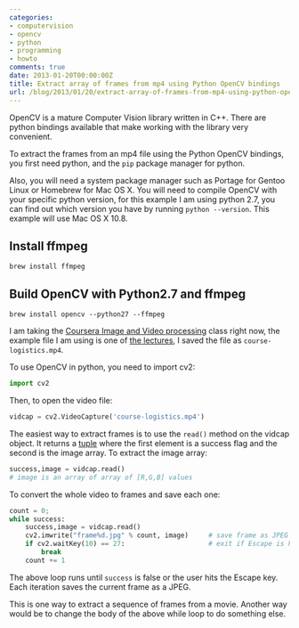 ```yaml
---
categories:
- computervision
- opencv
- python
- programming
- howto
comments: true
date: 2013-01-20T00:00:00Z
title: Extract array of frames from mp4 using Python OpenCV bindings
url: /blog/2013/01/20/extract-array-of-frames-from-mp4-using-python-opencv-bindings/
---
```


OpenCV is a mature Computer Vision library written in C++. There are python bindings available that make working with the library very convenient.

To extract the frames from an mp4 file using the Python OpenCV bindings, you first need python, and the `pip` package manager for python.

Also, you will need a system package manager such as Portage for Gentoo Linux or Homebrew for Mac OS X. You will need to compile OpenCV with your specific python version, for this example I am using python 2.7, you can find out which version you have by running `python --version`. This example will use Mac OS X 10.8.

## Install ffmpeg
```
brew install ffmpeg
```

## Build OpenCV with Python2.7 and ffmpeg
```
brew install opencv --python27 --ffmpeg
```

I am taking the [Coursera Image and Video processing](https://www.coursera.org/course/images) class right now, the example file I am using is one of [the lectures](https://class.coursera.org/images-2012-001/lecture/download.mp4?lecture_id=7), I saved the file as `course-logistics.mp4`.

To use OpenCV in python, you need to import cv2:

``` python
import cv2
```

Then, to open the video file:

``` python
vidcap = cv2.VideoCapture('course-logistics.mp4')
```

The easiest way to extract frames is to use the `read()` method on the vidcap object. It returns a [tuple](http://docs.python.org/2/tutorial/datastructures.html#tuples-and-sequences) where the first element is a success flag and the second is the image array. To extract the image array: 

``` python
success,image = vidcap.read()
# image is an array of array of [R,G,B] values
```

To convert the whole video to frames and save each one:

``` python
count = 0; 
while success:
	success,image = vidcap.read()
	cv2.imwrite("frame%d.jpg" % count, image)     # save frame as JPEG file
	if cv2.waitKey(10) == 27:                     # exit if Escape is hit
    	break
	count += 1
```

The above loop runs until `success` is false or the user hits the Escape key. Each iteration saves the current frame as a JPEG.

This is one way to extract a sequence of frames from a movie. Another way would be to change the body of the above while loop to do something else.